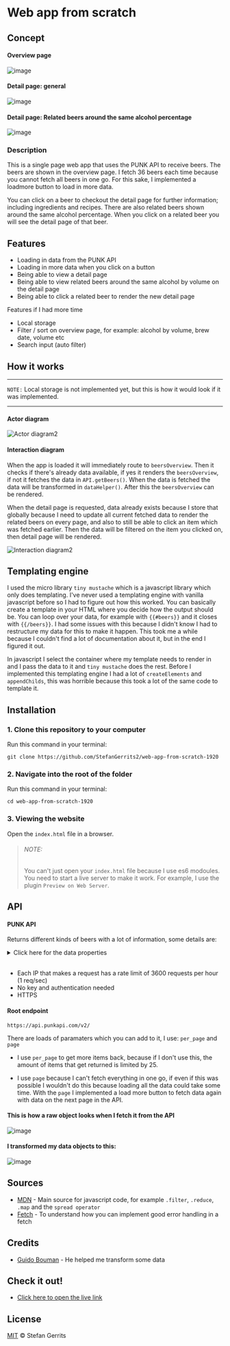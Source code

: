 # Web app from scratch

## Concept

#### Overview page
![image](https://user-images.githubusercontent.com/45566396/75431221-d4280300-594c-11ea-83a8-6c5cce3facc8.png)

#### Detail page: general
![image](https://user-images.githubusercontent.com/45566396/75431288-ef930e00-594c-11ea-850b-c3ed91827fc2.png)

#### Detail page: Related beers around the same alcohol percentage
![image](https://user-images.githubusercontent.com/45566396/75431532-40a30200-594d-11ea-9c22-543ce1450fa0.png)

### Description

This is a single page web app that uses the PUNK API to receive beers. The beers are shown in the overview page. I fetch 36 beers each time because you cannot fetch all beers in one go. For this sake, I implemented a loadmore button to load in more data. 

You can click on a beer to checkout the detail page for further information; including ingredients and recipes. There are also related beers shown around the same alcohol percentage. When you click on a related beer you will see the detail page of that beer.

## Features

* Loading in data from the PUNK API
* Loading in more data when you click on a button
* Being able to view a detail page
* Being able to view related beers around the same alcohol by volume on the detail page
* Being able to click a related beer to render the new detail page

Features if I had more time

* Local storage
* Filter / sort on overview page, for example: alcohol by volume, brew date, volume etc
* Search input (auto filter)

## How it works
---
`NOTE:` Local storage is not implemented yet, but this is how it would look if it was implemented.

---

#### Actor diagram 

![Actor diagram2](https://user-images.githubusercontent.com/45566396/75482327-e5046300-59a4-11ea-9346-3c529b332797.png)

#### Interaction diagram 

When the app is loaded it will immediately route to `beersOverview`. Then it checks if there's already data available, if yes it renders the `beersOverview`, if not it fetches the data in `API.getBeers()`. When the data is fetched the data will be transformed in `dataHelper()`. After this the `beersOverview` can be rendered.

When the detail page is requested, data already exists because I store that globally because I need to update all current fetched data to render the related beers on every page, and also to still be able to click an item which was fetched earlier. Then the data will be filtered on the item you clicked on, then detail page will be rendered.

![Interaction diagram2](https://user-images.githubusercontent.com/45566396/75482359-f8173300-59a4-11ea-8e2f-bf83b3532746.png)

## Templating engine

I used the micro library `tiny mustache` which is a javascript library which only does templating. I've never used a templating engine with vanilla javascript before so I had to figure out how this worked. You can basically create a template in your HTML where you decide how the output should be. You can loop over your data, for example with `{{#beers}}` and it closes with `{{/beers}}`. I had some issues with this because I didn't know I had to restructure my data for this to make it happen. This took me a while because I couldn't find a lot of documentation about it, but in the end I figured it out.

In javascript I select the container where my template needs to render in and I pass the data to it and `tiny mustache` does the rest. Before I implemented this templating engine I had a lot of `createElements` and `appendChilds`, this was horrible because this took a lot of the same code to template it.

## Installation

### 1. Clone this repository to your computer
Run this command in your terminal:

`git clone https://github.com/StefanGerrits2/web-app-from-scratch-1920`
### 2. Navigate into the root of the folder
Run this command in your terminal:

`cd web-app-from-scratch-1920`

### 3. Viewing the website
Open the `index.html` file in a browser.

>
> ###### NOTE:
> You can't just open your `index.html` file because I use es6 modoules. You need to start a live server to make it work. For example, I use the plugin `Preview on Web Server`.

## API

#### PUNK API

Returns different kinds of beers with a lot of information, some details are:

<details>
    <summary>Click here for the data properties</summary>
        <ul>
            <li>Name</li>
            <li>Tagline</li>
            <li>First brewed</li>
            <li>Description</li>
            <li>Image</li>
            <li>Volume</li>
            <li>Boil volume</li>
            <li>Method</li>
            <li>Ingredients</li>
            <li>Food pairing</li>
            <li>Brewers tips</li>
            <li>Contributed  by</li>
        </ul>
</details>
<br>

* Each IP that makes a request has a rate limit of 3600 requests per hour (1 req/sec)
* No key and authentication needed
* HTTPS

#### Root endpoint

`https://api.punkapi.com/v2/`

There are loads of paramaters which you can add to it, I use:
`per_page` and `page` 

* I use `per_page` to get more items back, because if I don't use this, the amount of items that get returned is limited by 25. 

* I use `page` because I can't fetch everything in one go, if even if this was possible I wouldn't do this because loading all the data could take some time. With the `page` I implemented a load more button to fetch data again with data on the next page in the API.

#### This is how a raw object looks when I fetch it from the API
![image](https://user-images.githubusercontent.com/45566396/75431949-eb1b2500-594d-11ea-92a6-378961052144.png)

#### I transformed my data objects to this:
![image](https://user-images.githubusercontent.com/45566396/75431824-b909c300-594d-11ea-8a44-edd36499667d.png)

## Sources

* [MDN](https://developer.mozilla.org/nl/) - Main source for javascript code, for example `.filter`, `.reduce`, `.map` and the `spread operator`
* [Fetch](https://codeburst.io/fetch-api-was-bringing-darkness-to-my-codebase-so-i-did-something-to-illuminate-it-7f2d8826e939) - To understand how you can implement good error handling in a fetch

## Credits

* [Guido Bouman](https://github.com/guidobouman) - He helped me transform some data

## Check it out!

* [Click here to open the live link](https://stefangerrits2.github.io/web-app-from-scratch-1920/)

## License

[MIT](https://github.com/StefanGerrits2/web-app-from-scratch-1920/blob/master/LICENSE.txt) © Stefan Gerrits
